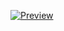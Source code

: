 
[![Preview](https://img.youtube.com/vi/ekXisvZKQHE/0.jpg)](https://www.youtube.com/watch?v=ekXisvZKQHE)
